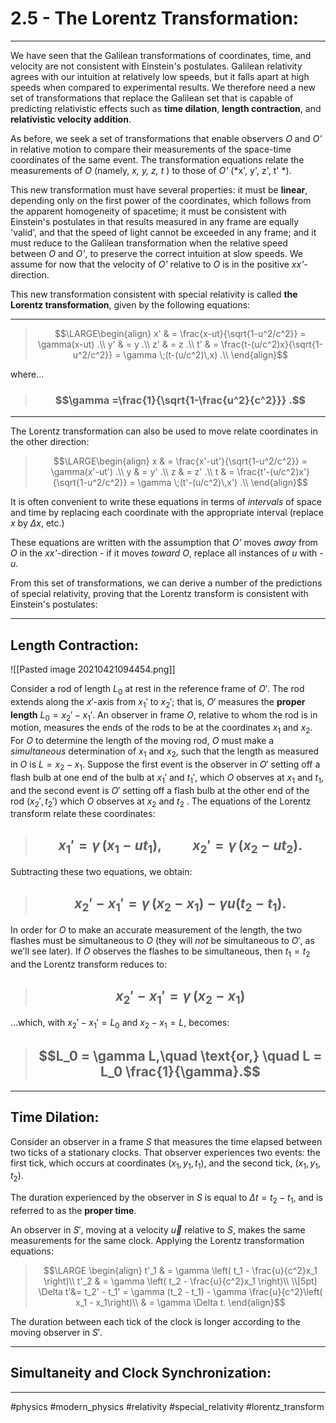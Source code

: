 # 2.5 - The Lorentz Transformation:
***

We have seen that the Galilean transformations of coordinates, time, and velocity are not consistent with Einstein's postulates. Galilean relativity agrees with our intuition at relatively low speeds, but it falls apart at high speeds when compared to experimental results. We therefore need a new set of transformations that replace the Galilean set that is capable of predicting relativistic effects such as **time dilation**, **length contraction**, and **relativistic velocity addition**. 

As before, we seek a set of transformations that enable observers *O* and *O'* in relative motion to compare their measurements of the space-time coordinates of the same event. The transformation equations relate the measurements of *O* (namely, *x, y, z, t* ) to those of *O'* (*x', y', z', t' *).

This new transformation must have several properties: it must be **linear**, depending only on the first power of the coordinates, which follows from the apparent homogeneity of spacetime; it must be consistent with Einstein's postulates in that results measured in any frame are equally 'valid', and that the speed of light cannot be exceeded in any frame; and it must reduce to the Galilean transformation when the relative speed between *O* and *O'*, to preserve the correct intuition at slow speeds.  We assume for now that the velocity of *O'* relative to *O* is in the positive *xx'*-direction. 

This new transformation consistent with special relativity is called **the Lorentz transformation**, given by the following equations:
***
>$$\LARGE\begin{align}
 x' & = \frac{x-ut}{\sqrt{1-u^2/c^2}} = \gamma(x-ut) .\\
y' & = y .\\
z' & = z .\\
t' & = \frac{t-(u/c^2)x}{\sqrt{1-u^2/c^2}} = \gamma \;(t-(u/c^2)\,x)  .\\
\end{align}$$

where...

> ### $$\gamma =\frac{1}{\sqrt{1-\frac{u^2}{c^2}}} .$$
***
The Lorentz transformation can also be used to move relate coordinates in the other direction:

>$$\LARGE\begin{align}
 x & = \frac{x'-ut'}{\sqrt{1-u^2/c^2}} = \gamma(x'-ut') .\\
y & = y' .\\
z & = z' .\\
t & = \frac{t'-(u/c^2)x'}{\sqrt{1-u^2/c^2}} = \gamma \;(t'-(u/c^2)\,x')  .\\
\end{align}$$


It is often convenient to write these equations in terms of *intervals* of space and time by replacing each coordinate with the appropriate interval (replace $x$ by $\Delta x$, etc.)

These equations are written with the assumption that *O'* moves *away* from *O* in the *xx'*-direction - if it moves *toward* *O*, replace all instances of *u* with *-u*.

From this set of transformations, we can derive a number of the predictions of special relativity, proving that the Lorentz transform is consistent with Einstein's postulates:
***

## Length Contraction:

![[Pasted image 20210421094454.png]]

Consider a rod of length $L_0$ at rest in the reference frame of $O'$. The rod extends along the $x'$-axis from $x_1'$ to $x_2'$; that is, $O'$ measures the **proper length** $L_0 = x_2' - x_1'$. An observer in frame $O$, relative to whom the rod is in motion, measures the ends of the rods to be at the coordinates $x_1$ and $x_2$. For $O$ to determine the length of the moving rod, $O$ must make a *simultaneous* determination of $x_1$ and $x_2$, such that the length as measured in $O$ is $L = x_2 - x_1$. Suppose the first event is the observer in $O'$ setting off a flash bulb at one end of the bulb at $x_1'$ and $t_1'$, which $O$ observes at $x_1$ and $t_1$, and the second event is $O'$ setting off a flash bulb at the other end of the rod ($x_2', \, t_2'$) which $O$ observes at $x_2$ and $t_2$	. The equations of the Lorentz transform relate these coordinates:

> ## $$x_1' = \gamma\,(x_1 - u t_1),\qquad x_2' = \gamma\,(x_2 - u t_2).$$

Subtracting these two equations, we obtain:

> ## $$x_2' - x_1' = \gamma \,(x_2 - x_1)- \gamma u (t_2 - t_1). $$


In order for $O$ to make an accurate measurement of the length, the two flashes must be simultaneous to $O$ (they will *not* be simultaneous to $O'$, as we'll see later). If $O$ observes the flashes to be simultaneous, then $t_1 = t_2$ and the Lorentz transform reduces to:


> ## $$x_2' - x_1' = \gamma \,(x_2 - x_1) $$

...which, with $x_2' - x_1' = L_0$ and $x_2 - x_1 = L$, becomes:

> ## $$L_0 = \gamma L,\quad \text{or,} \quad L = L_0 \frac{1}{\gamma}.$$


***

## Time Dilation:
Consider an observer in a frame $S$ that measures the time elapsed between two ticks of a stationary clocks. That observer experiences two events: the first tick, which occurs at coordinates $(x_1,y_1,t_1)$, and the second tick, $(x_1,y_1,t_2)$. 

The duration experienced by the observer in $S$ is equal to $\Delta t = t_2 - t_1$, and is referred to as the **proper time**. 

An observer in $S'$, moving at a velocity $\vec u$ relative to $S$, makes the same measurements for the same clock. Applying the Lorentz transformation equations:

>  $$\LARGE
\begin{align}
t'_1 & = \gamma \left( t_1 - \frac{u}{c^2}x_1  \right)\\
 t'_2 & = \gamma \left( t_2 - \frac{u}{c^2}x_1  \right)\\
 \\[5pt]
 \Delta t'&= t_2' - t_1' = \gamma (t_2 - t_1) - \gamma \frac{u}{c^2}\left( x_1 - x_1\right)\\
 & = \gamma \Delta t.
 \end{align}$$

The duration between each tick of the clock is longer according to the moving observer in $S'$.
***

## Simultaneity and Clock Synchronization: 


***

#physics #modern_physics #relativity #special_relativity #lorentz_transform